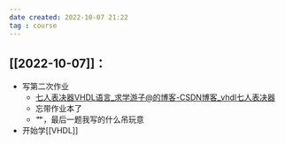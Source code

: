 ```yaml
---
date created: 2022-10-07 21:22
tag : course
---
```


## [[2022-10-07]]：
- 写第二次作业
	- [七人表决器VHDL语言_求学游子@的博客-CSDN博客_vhdl七人表决器](https://blog.csdn.net/qq_45229168/article/details/109363111)
	- 忘带作业本了
	- 艹，最后一题我写的什么吊玩意
- 开始学[[VHDL]]